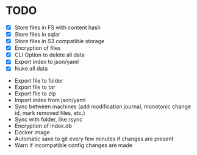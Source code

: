 # TODO

- [x] Store files in FS with content hash
- [x] Store files in sqlar
- [x] Store files in S3 compatible storage
- [x] Encryption of files
- [x] CLI Option to delete all data 
- [x] Export index to json/yaml
- [x] Nuke all data
- Export file to folder
- Export file to tar
- Export file to zip
- Import index from json/yaml
- Sync between machines (add modification journal, monotonic change id, mark removed files, etc.)
- Sync with folder, like rsync
- Encryption of index.db
- Docker image
- Automatic save to git every few minutes if changes are present
- Warn if incompatible config changes are made